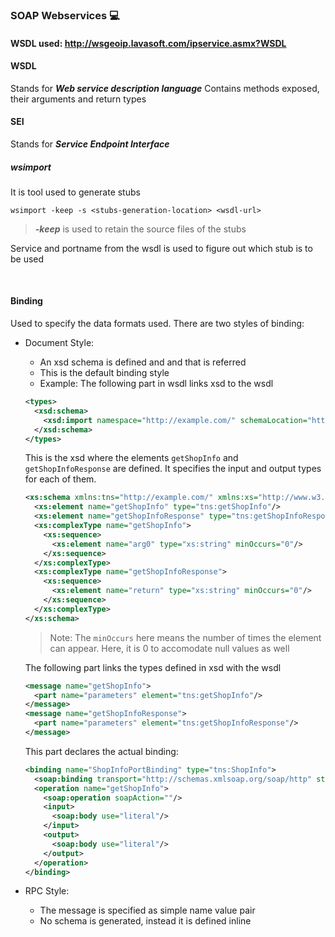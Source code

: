 ### SOAP Webservices 💻

#### WSDL used: http://wsgeoip.lavasoft.com/ipservice.asmx?WSDL

#### WSDL
Stands for ***Web service description language***
Contains methods exposed, their arguments and return types

#### SEI
Stands for ***Service Endpoint Interface***

##### wsimport
It is tool used to generate stubs
```
wsimport -keep -s <stubs-generation-location> <wsdl-url>
```


> ***-keep*** is used to retain the source files of the stubs



Service and portname from the wsdl is used to figure out which stub is to be used

<br>

#### Binding
Used to specify the data formats used.
There are two styles of binding:
- Document Style:
    - An xsd schema is defined and and that is referred
    - This is the default binding style
    - Example:
  The following part in wsdl links xsd to the wsdl
    ```xml
    <types>
      <xsd:schema>
        <xsd:import namespace="http://example.com/" schemaLocation="http://localhost:8080/TestMart/ShopInfoService?xsd=1"/>
      </xsd:schema>
    </types>
    ```
    

  This is the xsd where the elements `getShopInfo` and `getShopInfoResponse` are defined. It specifies the input and output types for each of them.

    ```xml
    <xs:schema xmlns:tns="http://example.com/" xmlns:xs="http://www.w3.org/2001/XMLSchema" version="1.0" targetNamespace="http://example.com/">
      <xs:element name="getShopInfo" type="tns:getShopInfo"/>
      <xs:element name="getShopInfoResponse" type="tns:getShopInfoResponse"/>
      <xs:complexType name="getShopInfo">
        <xs:sequence>
          <xs:element name="arg0" type="xs:string" minOccurs="0"/>
        </xs:sequence>
      </xs:complexType>
      <xs:complexType name="getShopInfoResponse">
        <xs:sequence>
          <xs:element name="return" type="xs:string" minOccurs="0"/>
        </xs:sequence>
      </xs:complexType>
    </xs:schema>
    ```
    > Note: The `minOccurs` here means the number of times the element can appear. Here, it is 0 to accomodate null values as well

  The following part links the types defined in xsd with the wsdl

    ```xml
    <message name="getShopInfo">
      <part name="parameters" element="tns:getShopInfo"/>
    </message>
    <message name="getShopInfoResponse">
      <part name="parameters" element="tns:getShopInfoResponse"/>
    </message>
    ```
    
  This part declares the actual binding:
  ```xml
  <binding name="ShopInfoPortBinding" type="tns:ShopInfo">
    <soap:binding transport="http://schemas.xmlsoap.org/soap/http" style="document"/>
    <operation name="getShopInfo">
      <soap:operation soapAction=""/>
      <input>
        <soap:body use="literal"/>
      </input>
      <output>
        <soap:body use="literal"/>
      </output>
    </operation>
  </binding>
  ``` 
- RPC Style:
    - The message is specified as simple name value pair
    - No schema is generated, instead it is defined inline
